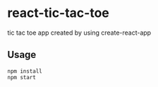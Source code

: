 # react-tic-tac-toe
tic tac toe app created by using create-react-app

## Usage
```
npm install
npm start
```
